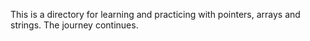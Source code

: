 This is a directory for learning and practicing with pointers, arrays and strings.
The journey continues.
